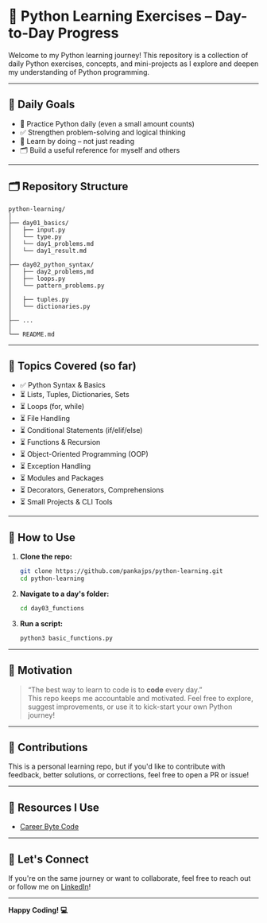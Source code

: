 # 🐍 Python Learning Exercises – Day-to-Day Progress

Welcome to my Python learning journey!
This repository is a collection of daily Python exercises, concepts, and mini-projects as I explore and deepen my understanding of Python programming.

---

## 📅 Daily Goals

- 🔁 Practice Python daily (even a small amount counts)
- ✅ Strengthen problem-solving and logical thinking
- 🧠 Learn by doing – not just reading
- 🗂️ Build a useful reference for myself and others

---

## 🗂️ Repository Structure

```
python-learning/
│
├── day01_basics/
│   ├── input.py
│   └── type.py
│   └── day1_problems.md
│   └── day1_result.md
│
├── day02_python_syntax/
│   ├── day2_problems,md
│   ├── loops.py
│   └── pattern_problems.py
│
│   ├── tuples.py
│   └── dictionaries.py
│
├── ...
│
└── README.md
```

---

## 🧬 Topics Covered (so far)

- ✅ Python Syntax & Basics  
- ⏳ Lists, Tuples, Dictionaries, Sets  
- ⏳ Loops (for, while)  
- ⏳ File Handling  
- ⏳ Conditional Statements (if/elif/else)  
- ⏳ Functions & Recursion  
- ⏳ Object-Oriented Programming (OOP)  
- ⏳ Exception Handling  
- ⏳ Modules and Packages  
- ⏳ Decorators, Generators, Comprehensions  
- ⏳ Small Projects & CLI Tools

---

## 📖 How to Use

1. **Clone the repo:**
   ```bash
   git clone https://github.com/pankajps/python-learning.git
   cd python-learning
   ```

2. **Navigate to a day's folder:**
   ```bash
   cd day03_functions
   ```

3. **Run a script:**
   ```bash
   python3 basic_functions.py
   ```

---

## 🎯 Motivation

> “The best way to learn to code is to **code** every day.”  
This repo keeps me accountable and motivated. Feel free to explore, suggest improvements, or use it to kick-start your own Python journey!

---

## 🤝 Contributions

This is a personal learning repo, but if you'd like to contribute with feedback, better solutions, or corrections, feel free to open a PR or issue!

---

## 📌 Resources I Use

- [Career Byte Code](https://careerbytecode.substack.com/)

---

## 🌟 Let's Connect

If you're on the same journey or want to collaborate, feel free to reach out or follow me on [LinkedIn](https://www.linkedin.com/in/pankajpratapsingh)!

---

**Happy Coding! 💻**

